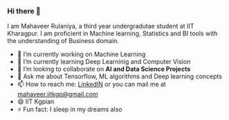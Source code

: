 ### Hi there 👋


I am Mahaveer Rulaniya, a third year undergradutae student at IIT Kharagpur. I am proficient in Machine learning, Statistics and BI tools with the understanding of Business domain.

- 🔭 I’m currently working on Machine Learning
- 🌱 I’m currently learning Deep Learninig and Computer Vision
- 👯 I’m looking to collaborate on **AI and Data Science Projects**
- 💬 Ask me about Tensorflow, ML algorithms and Deep learning concepts
- 📫 How to reach me: [LinkedIN](https://www.linkedin.com/in/mahaveer-rulaniya/) or you can mail me at mahaveer.iitkgp@gmail.com
- 😄 IIT Kgpian
- ⚡ Fun fact: I sleep in my dreams also

